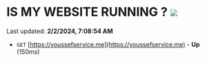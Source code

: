 # IS MY WEBSITE RUNNING ? [![](https://img.shields.io/static/v1?label=Sponsor&message=%E2%9D%A4&logo=GitHub&color=%23fe8e86)](https://github.com/sponsors/<username>)

Last updated: **2/2/2024, 7:08:54 AM**

- `GET` [https://youssefservice.me](https://youssefservice.me) - **Up** (150ms)
